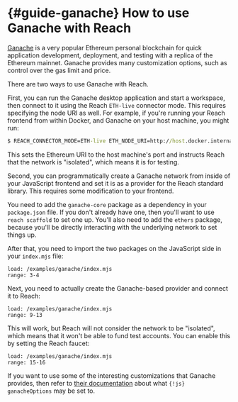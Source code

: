 


# {#guide-ganache} How to use Ganache with Reach

[Ganache](https://www.trufflesuite.com/ganache) is a very popular Ethereum personal blockchain for quick application development, deployment, and testing with a replica of the Ethereum mainnet.
Ganache provides many customization options, such as control over the gas limit and price.

There are two ways to use Ganache with Reach.

First, you can run the Ganache desktop application and start a workspace, then connect to it using the Reach `ETH-live` connector mode.
This requires specifying the node URI as well.
For example, if you're running your Reach frontend from within Docker, and Ganache on your host machine, you might run:

```cmd
$ REACH_CONNECTOR_MODE=ETH-live ETH_NODE_URI=http://host.docker.internal:7545 REACH_ISOLATED_NETWORK=1 reach run
```

This sets the Ethereum URI to the host machine's port and instructs Reach that the network is "isolated", which means it is for testing.

Second, you can programmatically create a Ganache network from inside of your JavaScript frontend and set it is as a provider for the Reach standard library.
This requires some modification to your frontend.

You need to add the `ganache-core` package as a dependency in your `package.json` file.
If you don't already have one, then you'll want to use `reach scaffold` to set one up.
You'll also need to add the `ethers` package, because you'll be directly interacting with the underlying network to set things up.

After that, you need to import the two packages on the JavaScript side in your `index.mjs` file:
```
load: /examples/ganache/index.mjs
range: 3-4
```


Next, you need to actually create the Ganache-based provider and connect it to Reach:
```
load: /examples/ganache/index.mjs
range: 9-13
```


This will work, but Reach will not consider the network to be "isolated", which means that it won't be able to fund test accounts.
You can enable this by setting the Reach faucet:
```
load: /examples/ganache/index.mjs
range: 15-16
```


If you want to use some of the interesting customizations that Ganache provides, then refer to [their documentation](https://github.com/trufflesuite/ganache/tree/master#options) about what `{!js} ganacheOptions` may be set to.

